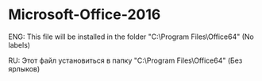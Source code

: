 # Microsoft-Office-2016
ENG: This file will be installed in the folder "C:\Program Files\Office64" (No labels)

RU: Этот файл установиться в папку "C:\Program Files\Office64" (Без ярлыков)
